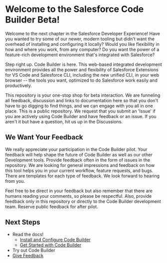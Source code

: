 # Welcome to the Salesforce Code Builder Beta!

Welcome to the next chapter in the Salesforce Developer Experience! Have you wanted to try some of our newer, modern tooling but didn't want the overhead of installing and configuring it locally? Would you like flexibility in how and where you work, from any computer? Do you want the power of a feature-rich development environment that's integrated with Salesforce? 

Step right up. Code Builder is here. This web-based integrated development environment provides all the power and flexibility of Salesforce Extensions for VS Code and Salesforce CLI, including the new unified CLI, in your web browser -- the tools you want, optimized to do Salesforce work easily and productively. 

This repository is your one-stop shop for beta interaction. We are funneling all feedback, discussion and links to documentation here so that you don't have to go digging to find things, and we can engage with you all in one place. This is a public repository. We request that you submit an 'Issue' if you are actively using Code Builder and have feedback or an issue.  If you aren't it but have a question, hit us up in the Discussions.


## We Want Your Feedback

We really appreciate your participation in the Code Builder pilot. Your feedback will help shape the future of Code Builder as well as our other Development tools. Provide feedback often in the form of issues in the repository. We are looking for general impressions and feedback on how this tool helps you in your current workflow, feature requests, and bugs. There are templates for each type of feedback. We look forward to hearing from you.

Feel free to be direct in your feedback but also remember that there are humans reading your comments, so please be respectful. Also, provide feedback only in this repository or directly to the Code Builder development team. Reserve public feedback for after pilot.

## Next Steps

* Read the docs!
    * [Install and Configure Code Builder](https://github.com/forcedotcom/try-code-builder-feedback/wiki/Install-and-Configure-Code-Builder-(Pilot))
    * [Get Started with Code Builder](https://github.com/forcedotcom/try-code-builder-feedback/wiki/Get-Started-with-Code-Builder-(Pilot))
* Try out Code Builder
* [Give Feedback](https://github.com/forcedotcom/try-code-builder-feedback/issues)

